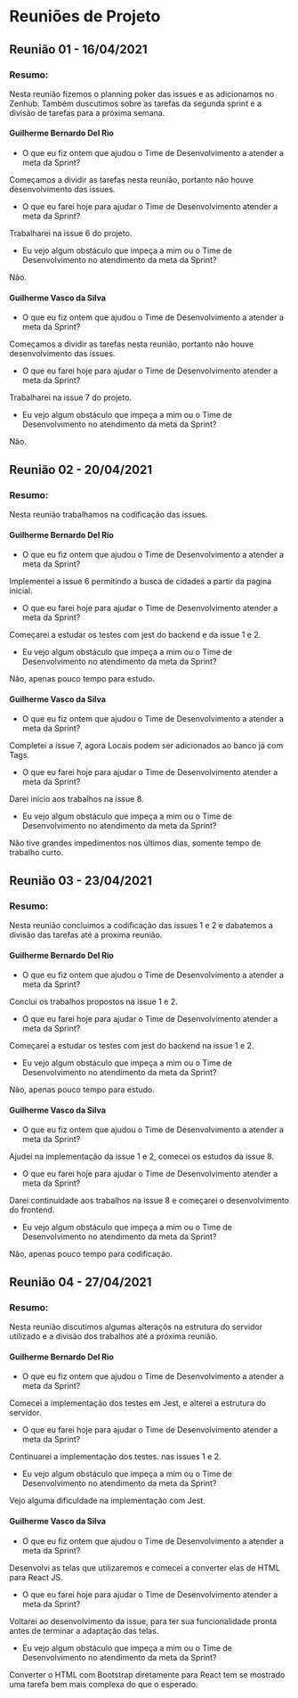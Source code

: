 # Reuniões de Projeto

## Reunião 01 - 16/04/2021

### Resumo:
  Nesta reunião fizemos o planning poker das issues e as adicionamos no Zenhub. Também duscutimos sobre as tarefas da segunda sprint e a divisão de tarefas para a próxima semana.

#### Guilherme Bernardo Del Rio
  - O que eu fiz ontem que ajudou o Time de Desenvolvimento a atender a meta da Sprint? 
  
  Começamos a dividir as tarefas nesta reunião, portanto não houve desenvolvimento das issues.
  - O que eu farei hoje para ajudar o Time de Desenvolvimento atender a meta da Sprint?
  
  Trabalharei na issue 6 do projeto.
  - Eu vejo algum obstáculo que impeça a mim ou o Time de Desenvolvimento no atendimento da meta da Sprint?
  
  Não.
#### Guilherme Vasco da Silva
  - O que eu fiz ontem que ajudou o Time de Desenvolvimento a atender a meta da Sprint? 
  
  Começamos a dividir as tarefas nesta reunião, portanto não houve desenvolvimento das issues.
  - O que eu farei hoje para ajudar o Time de Desenvolvimento atender a meta da Sprint?
  
  Trabalharei na issue 7 do projeto.
  - Eu vejo algum obstáculo que impeça a mim ou o Time de Desenvolvimento no atendimento da meta da Sprint?
  
  Não.

## Reunião 02 - 20/04/2021

### Resumo:
  Nesta reunião trabalhamos na codificação das issues.

#### Guilherme Bernardo Del Rio
  - O que eu fiz ontem que ajudou o Time de Desenvolvimento a atender a meta da Sprint? 
  
  Implementei a issue 6 permitindo a busca de cidades a partir da pagina inicial.
  - O que eu farei hoje para ajudar o Time de Desenvolvimento atender a meta da Sprint?
  
  Começarei a estudar os testes com jest do backend e da issue 1 e 2.
  - Eu vejo algum obstáculo que impeça a mim ou o Time de Desenvolvimento no atendimento da meta da Sprint?
  
  Não, apenas pouco tempo para estudo.
 
#### Guilherme Vasco da Silva
  - O que eu fiz ontem que ajudou o Time de Desenvolvimento a atender a meta da Sprint? 
  
  Completei a issue 7, agora Locais podem ser adicionados ao banco já com Tags.
  - O que eu farei hoje para ajudar o Time de Desenvolvimento atender a meta da Sprint?
  
  Darei início aos trabalhos na issue 8.
  - Eu vejo algum obstáculo que impeça a mim ou o Time de Desenvolvimento no atendimento da meta da Sprint?
  
  Não tive grandes impedimentos nos últimos dias, somente tempo de trabalho curto.
  
  ## Reunião 03 - 23/04/2021

### Resumo:
  Nesta reunião concluimos a codificação das issues 1 e 2 e dabatemos a divisão das tarefas até a proxima reunião.

#### Guilherme Bernardo Del Rio
  - O que eu fiz ontem que ajudou o Time de Desenvolvimento a atender a meta da Sprint? 
  
  Conclui os trabalhos propostos na issue 1 e 2.
  - O que eu farei hoje para ajudar o Time de Desenvolvimento atender a meta da Sprint?
  
  Começarei a estudar os testes com jest do backend na issue 1 e 2.
  - Eu vejo algum obstáculo que impeça a mim ou o Time de Desenvolvimento no atendimento da meta da Sprint?
  
  Não, apenas pouco tempo para estudo.
 
#### Guilherme Vasco da Silva
  - O que eu fiz ontem que ajudou o Time de Desenvolvimento a atender a meta da Sprint? 
  
  Ajudei na implementação da issue 1 e 2, comecei os estudos da issue 8.
  - O que eu farei hoje para ajudar o Time de Desenvolvimento atender a meta da Sprint?
  
  Darei continuidade aos trabalhos na issue 8 e começarei o desenvolvimento do frontend.
  - Eu vejo algum obstáculo que impeça a mim ou o Time de Desenvolvimento no atendimento da meta da Sprint?
  
  Não, apenas pouco tempo para codificação.
  
  ## Reunião 04 - 27/04/2021

### Resumo:
  Nesta reunião discutimos algumas alteraçõs na estrutura do servidor utilizado e a divisão dos trabalhos até a próxima reunião.

#### Guilherme Bernardo Del Rio
  - O que eu fiz ontem que ajudou o Time de Desenvolvimento a atender a meta da Sprint? 
  
  Comecei a implementação dos testes em Jest, e alterei a estrutura do servidor.
  - O que eu farei hoje para ajudar o Time de Desenvolvimento atender a meta da Sprint?
  
  Continuarei a implementação dos testes. nas issues 1 e 2.
  - Eu vejo algum obstáculo que impeça a mim ou o Time de Desenvolvimento no atendimento da meta da Sprint?
  
  Vejo alguma dificuldade na implementação com Jest.
 
#### Guilherme Vasco da Silva
  - O que eu fiz ontem que ajudou o Time de Desenvolvimento a atender a meta da Sprint? 
  
  Desenvolvi as telas que utilizaremos e comecei a converter elas de HTML para React JS.
  - O que eu farei hoje para ajudar o Time de Desenvolvimento atender a meta da Sprint?
  
  Voltarei ao desenvolvimento da issue, para ter sua funcionalidade pronta antes de terminar a adaptação das telas.
  - Eu vejo algum obstáculo que impeça a mim ou o Time de Desenvolvimento no atendimento da meta da Sprint?
  
  Converter o HTML com Bootstrap diretamente para React tem se mostrado uma tarefa bem mais complexa do que o esperado.
